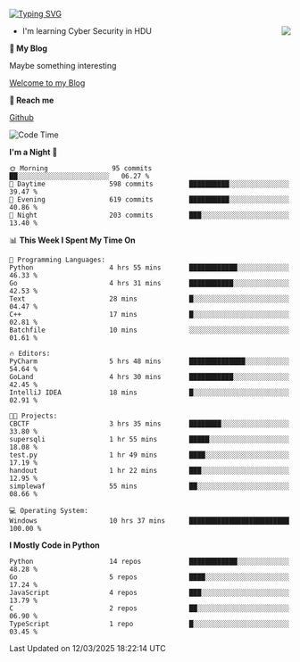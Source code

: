[![Typing SVG](https://readme-typing-svg.herokuapp.com?font=Fira+Code&pause=1000&random=false&width=450&height=60&lines=Hello+%F0%9F%91%8B%F0%9F%8F%BB;I'm+JBNRZ)](https://git.io/typing-svg)

<a href="#">
  <img align="right" src="https://github-readme-stats.vercel.app/api?username=JBNRZ&show_icons=true&bg_color=15,f2f7fd,E0EAFC" />
</a>

- I'm learning Cyber Security in HDU

 **🌱 My Blog**

Maybe something interesting

[Welcome to my Blog](https://jbnrz.com.cn/)

 **💬 Reach me** 

[Github](https://github.com/JBNRZ)


<!--START_SECTION:waka-->
![Code Time](http://img.shields.io/badge/Code%20Time-1%2C018%20hrs%2052%20mins-blue)

**I'm a Night 🦉** 

```text
🌞 Morning                95 commits          ██░░░░░░░░░░░░░░░░░░░░░░░   06.27 % 
🌆 Daytime                598 commits         ██████████░░░░░░░░░░░░░░░   39.47 % 
🌃 Evening                619 commits         ██████████░░░░░░░░░░░░░░░   40.86 % 
🌙 Night                  203 commits         ███░░░░░░░░░░░░░░░░░░░░░░   13.40 % 
```


📊 **This Week I Spent My Time On** 

```text
💬 Programming Languages: 
Python                   4 hrs 55 mins       ████████████░░░░░░░░░░░░░   46.33 % 
Go                       4 hrs 31 mins       ███████████░░░░░░░░░░░░░░   42.53 % 
Text                     28 mins             █░░░░░░░░░░░░░░░░░░░░░░░░   04.47 % 
C++                      17 mins             █░░░░░░░░░░░░░░░░░░░░░░░░   02.81 % 
Batchfile                10 mins             ░░░░░░░░░░░░░░░░░░░░░░░░░   01.61 % 

🔥 Editors: 
PyCharm                  5 hrs 48 mins       ██████████████░░░░░░░░░░░   54.64 % 
GoLand                   4 hrs 30 mins       ███████████░░░░░░░░░░░░░░   42.45 % 
IntelliJ IDEA            18 mins             █░░░░░░░░░░░░░░░░░░░░░░░░   02.91 % 

🐱‍💻 Projects: 
CBCTF                    3 hrs 35 mins       ████████░░░░░░░░░░░░░░░░░   33.80 % 
supersqli                1 hr 55 mins        █████░░░░░░░░░░░░░░░░░░░░   18.08 % 
test.py                  1 hr 49 mins        ████░░░░░░░░░░░░░░░░░░░░░   17.19 % 
handout                  1 hr 22 mins        ███░░░░░░░░░░░░░░░░░░░░░░   12.95 % 
simplewaf                55 mins             ██░░░░░░░░░░░░░░░░░░░░░░░   08.66 % 

💻 Operating System: 
Windows                  10 hrs 37 mins      █████████████████████████   100.00 % 
```

**I Mostly Code in Python** 

```text
Python                   14 repos            ████████████░░░░░░░░░░░░░   48.28 % 
Go                       5 repos             ████░░░░░░░░░░░░░░░░░░░░░   17.24 % 
JavaScript               4 repos             ███░░░░░░░░░░░░░░░░░░░░░░   13.79 % 
C                        2 repos             ██░░░░░░░░░░░░░░░░░░░░░░░   06.90 % 
TypeScript               1 repo              █░░░░░░░░░░░░░░░░░░░░░░░░   03.45 % 
```




 Last Updated on 12/03/2025 18:22:14 UTC
<!--END_SECTION:waka-->
